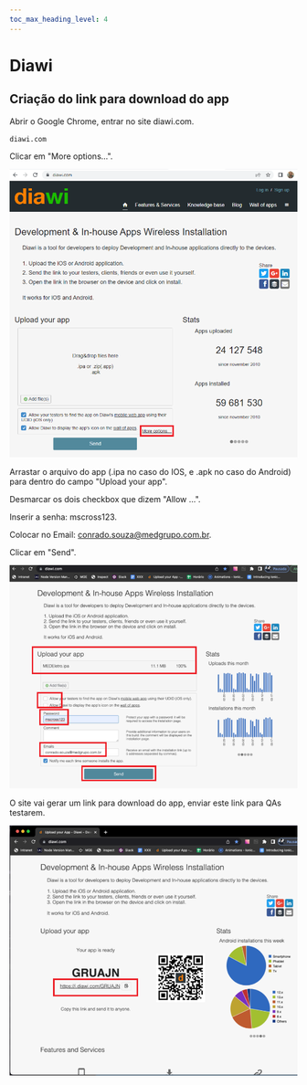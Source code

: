 ```yaml
---
toc_max_heading_level: 4
---
```


# Diawi

## Criação do link para download do app

Abrir o Google Chrome, entrar no site diawi.com.

```
diawi.com
```

Clicar em "More options...".

![](../../static/img/docs/diawi/build-ios-diawi-options.png)

Arrastar o arquivo do app (.ipa no caso do IOS, e .apk no caso do Android) para dentro do campo "Upload your app".

Desmarcar os dois checkbox que dizem "Allow ...".

Inserir a senha: mscross123.

Colocar no Email: conrado.souza@medgrupo.com.br.

Clicar em "Send".

![](../../static/img/docs/diawi/build-ios-diawi-upload.png)

O site vai gerar um link para download do app, enviar este link para QAs testarem.

![](../../static/img/docs/diawi/build-ios-diawi-link.png)
